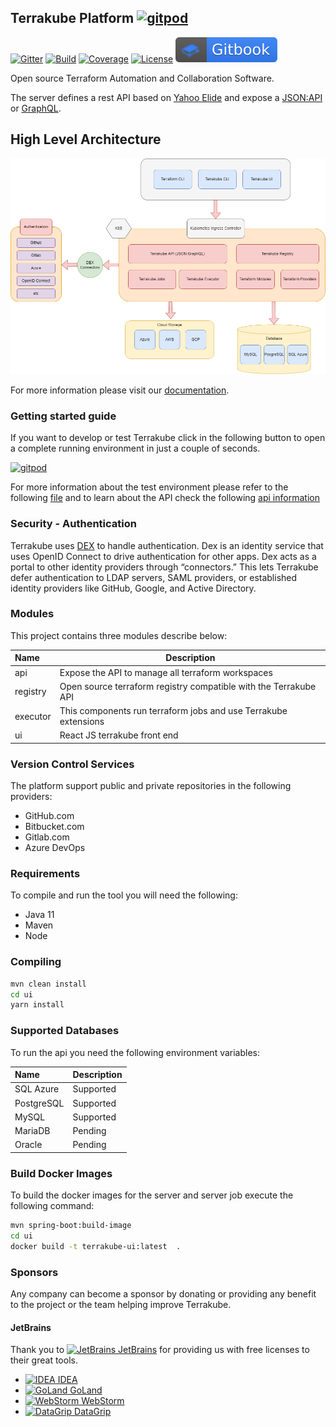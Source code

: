 ## Terrakube Platform [![gitpod](https://img.shields.io/badge/Gitpod-ready--to--code-blue?logo=gitpod&style=flat-square)](https://gitpod.io/#https://github.com/AzBuilder/terrakube)

[![Gitter](https://badges.gitter.im/AzBuilder/community.svg)](https://gitter.im/AzBuilder/community?utm_source=badge&utm_medium=badge&utm_campaign=pr-badge)
[![Build](https://github.com/AzBuilder/azb-server/actions/workflows/pull_request.yml/badge.svg)](https://github.com/AzBuilder/azb-server/actions/workflows/pull_request.yml)
[![Coverage](https://sonarcloud.io/api/project_badges/measure?project=AzBuilder_azb-server&metric=coverage)](https://sonarcloud.io/dashboard?id=AzBuilder_azb-server)
[![License](https://img.shields.io/badge/License-Apache%202.0-blue.svg)](https://github.com/AzBuilder/azb-server/blob/main/LICENSE)
[![gitbook](https://raw.githubusercontent.com/aleen42/badges/master/src/gitbook_2.svg)](https://gitpod.io/#https://github.com/AzBuilder/terrakube)

Open source Terraform Automation and Collaboration Software.

The server defines a rest API based on [Yahoo Elide](https://elide.io/) and expose a [JSON:API](https://jsonapi.org/) or [GraphQL](https://graphql.org/).

## High Level Architecture
![Architecture](https://raw.githubusercontent.com/AzBuilder/docs/master/.gitbook/assets/TerrakubeV2.png)

For more information please visit our [documentation](https://docs.terrakube.org/).

### Getting started guide

If you want to develop or test Terrakube click in the following button to open a complete running environment in just a couple of seconds.

[![gitpod](https://img.shields.io/badge/Gitpod-ready--to--code-blue?logo=gitpod&style=flat-square)](https://gitpod.io/#https://github.com/AzBuilder/terrakube)

For more information about the test environment please refer to the following [file](development.md) and to learn about the API check the following [api information](https://docs.terrakube.org/api/methods)

### Security - Authentication

Terrakube uses [DEX](https://dexidp.io/docs/connectors/) to handle authentication. Dex is an identity service that uses OpenID Connect to drive authentication for other apps.
Dex acts as a portal to other identity providers through “connectors.” This lets Terrakube defer authentication to LDAP servers, SAML providers, or established identity providers like GitHub, Google, and Active Directory.

### Modules
This project contains three modules describe below:

| Name     | Description                                                      |
|:---------|------------------------------------------------------------------|
| api      | Expose the API to manage all terraform workspaces                |
| registry | Open source terraform registry compatible with the Terrakube API |
| executor | This components run terraform jobs and use Terrakube extensions  |
| ui       | React JS terrakube front end                                     |

### Version Control Services
The platform support public and private repositories in the following providers:

* GitHub.com
* Bitbucket.com
* Gitlab.com
* Azure DevOps

### Requirements

To compile and run the tool you will need the following:

* Java 11
* Maven
* Node

### Compiling

```bash
mvn clean install
cd ui 
yarn install
```

### Supported Databases
To run the api you need the following environment variables:

| Name             | Description |
|:-----------------|-------------|
| SQL Azure        | Supported   |
| PostgreSQL       | Supported   |
| MySQL            | Supported   |
| MariaDB          | Pending     |
| Oracle           | Pending     |

### Build Docker Images

To build the docker images for the server and server job execute the following command:
```bash
mvn spring-boot:build-image
cd ui 
docker build -t terrakube-ui:latest  .
```

### Sponsors

Any company can become a sponsor by donating or providing any benefit to the project or the team helping improve Terrakube.

#### JetBrains

Thank you to [<img src="https://resources.jetbrains.com/storage/products/company/brand/logos/jb_beam.svg" alt="JetBrains" width="32"> JetBrains](https://jb.gg/OpenSource)
for providing us with free licenses to their great tools.

* [<img src="https://resources.jetbrains.com/storage/products/company/brand/logos/IntelliJ_IDEA_icon.svg" alt="IDEA" width="32"> IDEA](https://www.jetbrains.com/idea/)
* [<img src="https://resources.jetbrains.com/storage/products/company/brand/logos/GoLand_icon.svg" alt="GoLand" width="32"> GoLand](https://www.jetbrains.com/go/)
* [<img src="https://resources.jetbrains.com/storage/products/company/brand/logos/WebStorm_icon.svg" alt="WebStorm" width="32"> WebStorm](https://www.jetbrains.com/webstorm/)
* [<img src="https://resources.jetbrains.com/storage/products/company/brand/logos/DataGrip_icon.svg" alt="DataGrip" width="32"> DataGrip](https://www.jetbrains.com/datagrip/)
